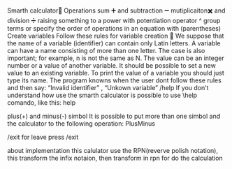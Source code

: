Smarth calculator🔢
Operations
sum ➕ and subtraction ➖
mutiplicaiton✖️ and division ➗
raising something to a power with potentiation operator ^
group terms or specify the order of operations in an equation with (parentheses)
Create variables
Follow these rules for variable creation 📜
We suppose that the name of a variable (identifier) can contain only Latin letters.
A variable can have a name consisting of more than one letter.
The case is also important; for example, n is not the same as N.
The value can be an integer number or a value of another variable.
It should be possible to set a new value to an existing variable.
To print the value of a variable you should just type its name.
The program knowns when the user dont follow these rules and then say:
“Invalid identifier” , “Unkown variable”
/help
If you don’t understand how use the smarth calculator is possible to use \help comando, like this:
help

plus(+) and minus(-) simbol
It is possible to put more than one simbol and the calculator to the following operation:
PlusMinus

/exit
for leave press /exit

about implementation
this calulator use the RPN(reverve polish notation), this transform the infix notaion, then transform in rpn for do the calculation

